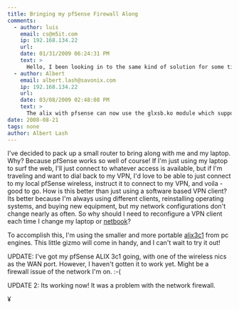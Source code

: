 ```yaml
---
title: Bringing my pfSense Firewall Along
comments:
  - author: luis
    email: cs@m5it.com
    ip: 192.168.134.22
    url:
    date: 01/31/2009 06:24:31 PM
    text: >
      Hello, I been looking in to the same kind of solution for some time. DO you happen to have any idea of the throughput the board can achieve. Thank you.
  - author: Albert
    email: albert.lash@savonix.com
    ip: 192.168.134.22
    url:
    date: 03/08/2009 02:48:08 PM
    text: >
      The alix with pfsense can now use the glxsb.ko module which supports hardware accelerated aes-128 encryption, so throughput is fantastic for the price of the device.<br/><br/>See <a href="http://www.docunext.com/blog/2009/02/13/freebsd-glxsb/" rel="nofollow">http://www.docunext.com/blog/2009/02/13/freebsd-glxsb/</a> for more information about this.
date: 2008-08-21
tags: none
author: Albert Lash
---
```

I've decided to pack up a small router to bring along with me and my laptop. Why? Because pfSense works so well of course! If I'm just using my laptop to surf the web, I'll just connect to whatever access is available, but if I'm traveling and want to dial back to my VPN, I'd love to be able to just connect to my local pfSense wireless, instruct it to connect to my VPN, and voila - good to go. How is this better than just using a software based VPN client? Its better because I'm always using different clients, reinstalling operating systems, and buying new equipment, but my network configurations don't change nearly as often. So why should I need to reconfigure a VPN client each time I change my laptop or <a href="http://www.neobookz.com/blog/">netbook</a>?

To accomplish this, I'm using the smaller and more portable <a href="http://www.pcengines.ch/alix3c1.htm">alix3c1</a> from pc engines. This little gizmo will come in handy, and I can't wait to try it out!

UPDATE: I've got my pfSense ALIX 3c1 going, with one of the wireless nics as the WAN port. However, I haven't gotten it to work yet. Might be a firewall issue of the network I'm on. :-(

UPDATE 2: Its working now! It was a problem with the network firewall.

¥

